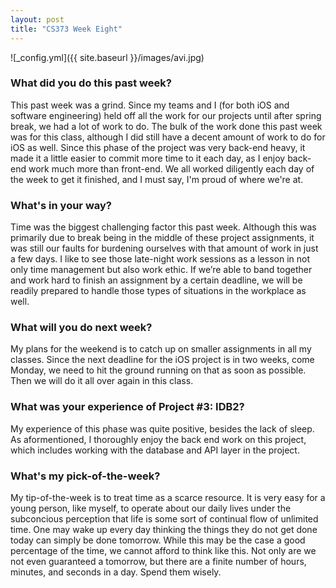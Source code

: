 ```yaml
---
layout: post
title: "CS373 Week Eight"
---
```


![_config.yml]({{ site.baseurl }}/images/avi.jpg)

### What did you do this past week?
This past week was a grind. Since my teams and I (for both iOS and software engineering) held off all the work for our projects until after spring break, we had a lot of work to do. The bulk of the work done this past week was for this class, although I did still have a decent amount of work to do for iOS as well. Since this phase of the project was very back-end heavy, it made it a little easier to commit more time to it each day, as I enjoy back-end work much more than front-end. We all worked diligently each day of the week to get it finished, and I must say, I'm proud of where we're at.

### What's in your way?
Time was the biggest challenging factor this past week. Although this was primarily due to break being in the middle of these project assignments, it was still our faults for burdening ourselves with that amount of work in just a few days. I like to see those late-night work sessions as a lesson in not only time management but also work ethic. If we’re able to band together and work hard to finish an assignment by a certain deadline, we will be readily prepared to handle those types of situations in the workplace as well.

### What will you do next week?
My plans for the weekend is to catch up on smaller assignments in all my classes. Since the next deadline for the iOS project is in two weeks, come Monday, we need to hit the ground running on that as soon as possible. Then we will do it all over again in this class. 

### What was your experience of Project #3: IDB2?
My experience of this phase was quite positive, besides the lack of sleep. As aformentioned, I thoroughly enjoy the back end work on this project, which includes working with the database and API layer in the project. 

### What's my pick-of-the-week?
My tip-of-the-week is to treat time as a scarce resource. It is very easy for a young person, like myself, to operate about our daily lives under the subconcious perception that life is some sort of continual flow of unlimited time. One may wake up every day thinking the things they do not get done today can simply be done tomorrow. While this may be the case a good percentage of the time, we cannot afford to think like this. Not only are we not even guaranteed a tomorrow, but there are a finite number of hours, minutes, and seconds in a day. Spend them wisely.


